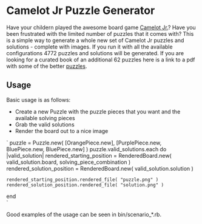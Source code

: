 # Camelot Jr Puzzle Generator

Have your childern played the awesome board game [Camelot Jr.](http://www.smartgames.eu/en/smartgames/camelot-jr)?  Have you been frustrated with the limited number of puzzles that it comes with?  This is a simple way to generate a whole new set of Camelot Jr puzzles and solutions - complete with images.  If you run it with all the available configurations 4772 puzzles and solutions will be generated.  If you are looking for a curated book of an additional 62 puzzles here is a link to a pdf with some of the better [puzzles](../master/solutions/the-hard-puzzles.pdf).

## Usage

Basic usage is as follows:
* Create a new Puzzle with the puzzle pieces that you want and the available solving pieces
* Grab the valid solutions
* Render the board out to a nice image

`
  puzzle = Puzzle.new( [OrangePiece.new], [PurplePiece.new, BluePiece.new, BluePiece.new] )
  puzzle.valid_solutions.each do |valid_solution|
    rendered_starting_position = RenderedBoard.new( valid_solution.board, solving_piece_combination )
    rendered_solution_position = RenderedBoard.new( valid_solution.solution )

    rendered_starting_position.rendered_file( "puzzle.png" )
    rendered_solution_position.rendered_file( "solution.png" )
  end                                         
`

Good examples of the usage can be seen in bin/scenario_*.rb.


